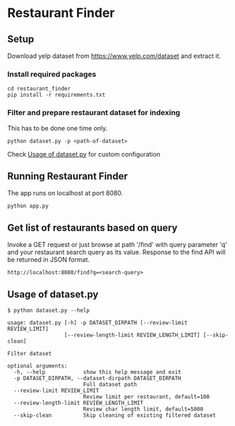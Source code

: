 # Restaurant Finder

## Setup
Download yelp dataset from https://www.yelp.com/dataset and extract it.

### Install required packages
```commandline
cd restaurant_finder
pip install -r requirements.txt
```

### Filter and prepare restaurant dataset for indexing
This has to be done one time only.
```commandline
python dataset.py -p <path-of-dataset>
```
Check [Usage of dataset.py](#usage-of-datasetpy) for custom configuration

## Running Restaurant Finder
The app runs on localhost at port 8080.
```commandline
python app.py
```

## Get list of restaurants based on query
Invoke a GET request or just browse at path '/find' with query parameter 'q' and your restaurant search query as its value.
Response to the find API will be returned in JSON format.
```commandline
http://localhost:8080/find?q=<search-query>
```

## Usage of dataset.py
```commandline
$ python dataset.py --help

usage: dataset.py [-h] -p DATASET_DIRPATH [--review-limit REVIEW_LIMIT]
                  [--review-length-limit REVIEW_LENGTH_LIMIT] [--skip-clean]

Filter dataset

optional arguments:
  -h, --help            show this help message and exit
  -p DATASET_DIRPATH, --dataset-dirpath DATASET_DIRPATH
                        Full dataset path
  --review-limit REVIEW_LIMIT
                        Review limit per restaurant, default=100
  --review-length-limit REVIEW_LENGTH_LIMIT
                        Review char length limit, default=5000
  --skip-clean          Skip cleaning of existing filtered dataset
``` 
